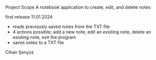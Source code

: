 Project Scope
A notebook application to create, edit, and delete notes

first release 11.01.2024
- reads previously saved notes from the TXT file
- 4 actions possible; add a new note, edit an existing note, delete an existing note, exit the program
- saves notes to a TXT file

Cihan Şenyüz
